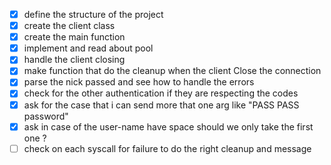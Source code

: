 - [x] define the structure of the project
- [x] create the client class
- [x] create the main function
- [x] implement and read about pool
- [x] handle the client closing 
- [x] make function that do the cleanup when the client Close the connection
- [x] parse the nick passed and see how to handle the errors
- [x] check for the other authentication if they are respecting the codes
- [x] ask for the case that i can send more that one arg like "PASS PASS password"
- [x] ask in case of the user-name have space should we only take the first one ?
- [ ] check on each syscall for failure to do the right cleanup and message
